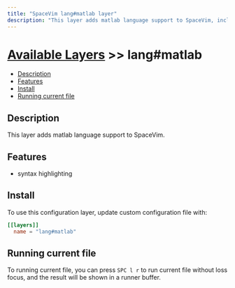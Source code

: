 ```yaml
---
title: "SpaceVim lang#matlab layer"
description: "This layer adds matlab language support to SpaceVim, including syntax highlighting."
---
```


# [Available Layers](../../) >> lang#matlab

<!-- vim-markdown-toc GFM -->

- [Description](#description)
- [Features](#features)
- [Install](#install)
- [Running current file](#running-current-file)

<!-- vim-markdown-toc -->

## Description

This layer adds matlab language support to SpaceVim.

## Features

- syntax highlighting

## Install

To use this configuration layer, update custom configuration file with:

```toml
[[layers]]
  name = "lang#matlab"
```

## Running current file

To running current file, you can press `SPC l r` to run current file without loss focus, and the result will be shown in a runner buffer.

